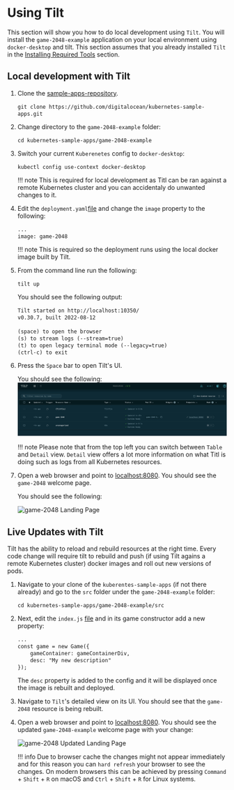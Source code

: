 # Using Tilt

This section will show you how to do local development using `Tilt`.
You will install the `game-2048-example` application on your local environment using `docker-desktop` and tilt.
This section assumes that you already installed `Tilt` in the [Installing Required Tools](installing-required-tools.md) section.

## Local development with Tilt

1. Clone the [sample-apps-repository](https://github.com/digitalocean/kubernetes-sample-apps).

    ```shell
    git clone https://github.com/digitalocean/kubernetes-sample-apps.git
    ```

2. Change directory to the `game-2048-example` folder:

    ```shell
    cd kubernetes-sample-apps/game-2048-example
    ```

3. Switch your current `Kuberenetes` config to `docker-desktop`:

    ```shell
    kubectl config use-context docker-desktop 
    ```

    !!! note
        This is required for local development as Titl can be ran against a remote Kubernetes cluster and you can accidentaly do unwanted changes to it.

4. Edit the `deployment.yaml`[file](https://raw.githubusercontent.com/digitalocean/kubernetes-sample-apps/master/game-2048-example/kustomize/resources/deployment.yaml) and change the `image` property to the following:

    ```code
    ...
    image: game-2048
    ```

    !!! note
        This is required so the deployment runs using the local docker image built by Tilt.

5. From the command line run the following:

    ```shell
    tilt up
    ```

    You should see the following output:

    ```text
    Tilt started on http://localhost:10350/
    v0.30.7, built 2022-08-12

    (space) to open the browser
    (s) to stream logs (--stream=true)
    (t) to open legacy terminal mode (--legacy=true)
    (ctrl-c) to exit
    ```

6. Press the `Space` bar to open Tilt's UI.

    You should see the following:
    ![Tilt UI](../assets/tilt_ui.png)

    !!! note
        Please note that from the top left you can switch between `Table` and `Detail` view. `Detail` view offers a lot more information on what Titl is doing such as logs from all Kubernetes resources.

7. Open a web browser and point to [localhost:8080](http://localhost:9000/). You should see the `game-2048` welcome page.

    You should see the following:

    ![game-2048 Landing Page](game_2048_landing_page.png)

## Live Updates with Tilt

Tilt has the ability to reload and rebuild resources at the right time. Every code change will require tilt to rebuild and push (if using Tilt agains a remote Kubernetes cluster) docker images and roll out new versions of pods.

1. Navigate to your clone of the `kuberentes-sample-apps` (if not there already) and go to the `src` folder under the `game-2048-example` folder:

    ```shell
    cd kubernetes-sample-apps/game-2048-example/src
    ```

2. Next, edit the `index.js` [file](https://raw.githubusercontent.com/digitalocean/kubernetes-sample-apps/master/game-2048-example/src/index.js) and in its game constructor add a new property:

    ```code
    ...
    const game = new Game({
        gameContainer: gameContainerDiv,
        desc: "My new description"
    });
    ```

    The `desc` property is added to the config and it will be displayed once the image is rebuilt and deployed.

3. Navigate to `Tilt`'s detailed view on its UI. You should see that the `game-2048` resource is being rebuilt.
4. Open a web browser and point to [localhost:8080](http://localhost:9000/). You should see the updated `game-2048-example` welcome page with your change:

    ![game-2048 Updated Landing Page](game_2048_updated_landing_page.png)

    !!! info
        Due to browser cache the changes might not appear immediately and for this reason you can `hard refresh` your browser to see the changes. On modern browsers this can be achieved by pressing `Command` + `Shift` + `R` on macOS and `Ctrl` + `Shift` + `R` for Linux systems.
